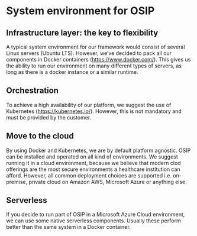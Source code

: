 System environment for OSIP
=====

Infrastructure layer: the key to flexibility
-----

A typical system environment for our framework would consist of several Linux servers (Ubuntu LTS). However, we’ve decided to pack all our components in Docker containers (https://www.docker.com/). This gives us the ability to run our environment on many different types of servers, as long as there is a docker instance or a similar runtime.

Orchestration
-----

To achieve a high availability of our platform, we suggest the use of Kubernetes (https://kubernetes.io/). However, this is not mandatory and must be provided by the customer.

Move to the cloud
-----

By using Docker and Kubernetes, we are by default platform agnostic. OSIP can be installed and operated on all kind of environments. We suggest running it in a cloud environment, because we believe that modern clod offerings are the most secure environments a healthcare institution can afford. However, all common deployment choices are supported i.e. on-premise, private cloud on Amazon AWS, Microsoft Azure or anything else. 

Serverless
-----

If you decide to run part of OSIP in a Microsoft Azure Cloud environment, we can use some native serverless components. Usually these perform better than the same system in a Docker container.

